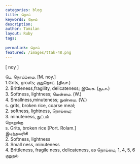 ```yaml
---
categories: blog
title: நொய்
keywords: நொய்
description: 
author: Tamilan
layout: Ruby
tags: 
 
permalink: நொய்
featured: /images/ttak-48.png
---
```

  
[ noy ]  
  
பெ. நொய்ம்மை. [M. noy.]  
1.Grits, groats; குறுநொய். (திவா.)  
2. Brittleness,fragility, delicateness; இலேசு. (சூடா.)  
3. Softness, lightness; மென்மை. (W.)  
4. Smallness,minuteness; நுண்மை. (W.)  
s. grits, broken rice, coarse meal;  
2. softness, lightness, நொய்மை;  
3. minuteness, நுட்பம்  
நொறுங்கு  
s. Grits, broken rice [Port. Rolam.]  
இடிந்தவரிசி  
2. Softness, lightness  
3. Small ness, minuteness  
4. Brittleness, fragile ness, delicateness, as நொய்மை, 1, 4, 5, 6  
குறுநல்